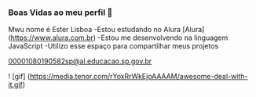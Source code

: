 ### Boas Vidas ao meu perfil 💙

Mwu nome é Ester Lisboa
-Estou estudando no Alura [Alura] (https://www.alura.com.br)
-Estou me desenvolvendo na linguagem JavaScript
-Utilizo esse espaço para compartilhar meus projetos

00001080190582sp@al.educacao.sp.gov.br

! [gif] (https://media.tenor.com/rYoxRrWkEjoAAAAM/awesome-deal-with-it.gif)
